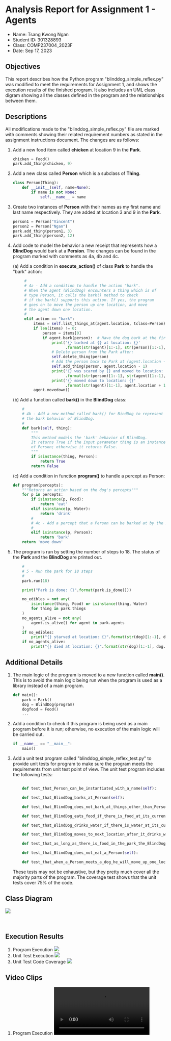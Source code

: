 # Analysis Report for Assignment 1 - Agents

- Name: Tsang Kwong Ngan
- Student ID: 301328893
- Class: COMP237004_2023F
- Date: Sep 17, 2023

## Objectives

This report describes how the Python program "blinddog_simple_reflex.py" was modified
to meet the requirements for Assignment 1, and shows the execution results of the
finished program. It also includes an UML class digram showing all the classes
defined in the program and the relationships between them.

## Descriptions

All modifications made to the "blinddog_simple_reflex.py" file are marked with
comments showing their related requirement numbers as stated in the assignment
instructions document. The changes are as follows:

1. Add a new food item called **chicken** at location 9 in the **Park**.
   ```python
   chicken = Food()
   park.add_thing(chicken, 9)
   ```
2. Add a new class called **Person** which is a subclass of **Thing**.
   ```python
   class Person(Thing):
       def __init__(self, name=None):
           if name is not None:
               self.__name__ = name
   ```
3. Create two instances of **Person** with their names as my first name and
   last name respectively. They are added at location 3 and 9 in the **Park**.
   ```python
   person1 = Person("Vincent")
   person2 = Person("Ngan")
   park.add_thing(person1, 3)
   park.add_thing(person2, 12)
   ```
4. Add code to model the behavior a new receipt that represents how a **BlindDog**
   would bark at a **Persion**. The changes can be found in the program marked
   with comments as 4a, 4b and 4c.

   (a) Add a condition in **execute_action()** of class **Park** to handle the "bark" action:
   ```python
        #
        # 4a - Add a condition to handle the action "bark".
        # When the agent (BlindDog) encounters a thing which is of
        # type Person, it calls the bark() method to check
        # if the bark() supports this action. If yes, the program
        # goes on to move the person up one location, and move
        # the agent down one location.
        #
        elif action == "bark":
            items = self.list_things_at(agent.location, tclass=Person)
            if len(items) != 0:
                person = items[0]
                if agent.bark(person):  # Have the dog bark at the first person
                    print('{} barked at {} at location: {}'
                          .format(str(agent)[1:-1], str(person)[1:-1], agent.location))
                    # Delete person from the Park after:
                    self.delete_thing(person)
                    # Add the person back to Park at (agent.location - 1):
                    self.add_thing(person, agent.location - 1)
                    print('{} was scared by {} and moved to location: {}'
                          .format(str(person)[1:-1], str(agent)[1:-1], agent.location - 1))
                    print('{} moved down to location: {}'
                          .format(str(agent)[1:-1], agent.location + 1))
            agent.movedown()
   ```

   (b) Add a function called **bark()** in the **BlindDog** class:
   ```python
       #
       # 4b - Add a new method called bark() for BindDog to represent
       # the bark behavior of BlindDog.
       #
       def bark(self, thing):
           """
           This method models the 'bark' behavior of BlindDog.
           It returns True if the input parameter thing is an instance
           of Person; otherwise it returns False.
           """
           if isinstance(thing, Person):
               return True
           return False
   ```

   (c) Add a condition in function **program()** to handle a percept as Person:
   ```python
   def program(percepts):
       """Returns an action based on the dog's percepts"""
       for p in percepts:
           if isinstance(p, Food):
               return 'eat'
           elif isinstance(p, Water):
               return 'drink'
           #
           # 4c - Add a percept that a Person can be barked at by the BlindDog
           #
           elif isinstance(p, Person):
               return 'bark'
       return 'move down'
   ```
   
5. The program is run by setting the number of steps to 18. The status of the **Park** 
   and the **BlindDog** are printed out.
   ```python
       #
       # 5 - Run the park for 18 steps
       #
       park.run(18)
   
       print("Park is done: {}".format(park.is_done()))
   
       no_edibles = not any(
           isinstance(thing, Food) or isinstance(thing, Water)
           for thing in park.things
       )
       no_agents_alive = not any(
           agent.is_alive() for agent in park.agents
       )
       if no_edibles:
           print("{} starved at location: {}".format(str(dog)[1:-1], dog.location))
       if no_agents_alive:
           print("{} died at location: {}".format(str(dog)[1:-1], dog.location))
   ```

## Additional Details

1. The main logic of the program is moved to a new function called **main()**. This
   is to avoid the main logic being run when the program is used as a library instead
   of a main program.
   ```python
   def main():
       park = Park()
       dog = BlindDog(program)
       dogfood = Food()
       ...
   ```
2. Add a condition to check if this program is being used as a main program before
   it is run; otherwise, no execution of the main logic will be carried out.
   ```python
   if __name__ == "__main__":
       main()
   ```
3. Add a unit test program called "blinddog_simple_reflex_test.py" to provide unit
   tests for program to make sure the program meets the requirements from unit test
   point of view. The unit test program includes the following
   tests:
   ```python

       def test_that_Person_can_be_instantiated_with_a_name(self):

       def test_that_BlindDog_barks_at_Person(self):

       def test_that_BlindDog_does_not_bark_at_things_other_than_Person(self):

       def test_that_BlindDog_eats_food_if_there_is_food_at_its_current_location(self):

       def test_that_BlindDog_drinks_water_if_there_is_water_at_its_current_location(self):

       def test_that_BlindDog_moves_to_next_location_after_it_drinks_water_or_eats_a_food_item(self):

       def test_that_as_long_as_there_is_food_in_the_park_the_BlindDog_will_continue_move_down_one_location(self):

       def test_that_BlindDog_does_not_eat_a_Person(self):

       def test_that_when_a_Person_meets_a_dog_he_will_move_up_one_location(self):
   ```
   These tests may not be exhaustive, but they pretty much cover all the majority parts of the
   program. The coverage test shows that the unit tests cover 75% of the code.

## Class Diagram
![](Class_Diagram.png)

<br/>

## Execution Results

1. Program Execution
   ![](Program_Execution_Console_Output.png)
2. Unit Test Execution
   ![](Unit_Test_Console_Output.png)
3. Unit Test Code Coverage
   ![](Unit_Test_Code_Coverage_Output.png)

## Video Clips
1. Program Execution
   ![](Program_Execution_Video.mp4)
   
